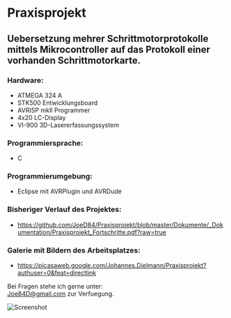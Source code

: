 # Praxisprojekt #

## Uebersetzung mehrer Schrittmotorprotokolle mittels Mikrocontroller auf das Protokoll einer vorhanden Schrittmotorkarte.

### Hardware:

*	ATMEGA 324 A
*	STK500 Entwicklungsboard
* AVRISP mkII Programmer
* 4x20 LC-Display 
* VI-900 3D-Lasererfassungssystem

### Programmiersprache: 

* C

### Programmierumgebung:

* Eclipse mit AVRPlugin und AVRDude

### Bisheriger Verlauf des Projektes:
* https://github.com/JoeD84/Praxisprojekt/blob/master/Dokumente/_Dokumentation/Praxisprojekt_Fortschritte.pdf?raw=true

### Galerie mit Bildern des Arbeitsplatzes:
* https://picasaweb.google.com/Johannes.Dielmann/Praxisprojekt?authuser=0&feat=directlink

Bei Fragen stehe ich gerne unter:<br />
<Joe84D@gmail.com>
zur Verfuegung.

![Screenshot](https://lh5.googleusercontent.com/-3DdKukSgjJs/TuCvp-5xpEI/AAAAAAAALDs/eeFK-buyE2Q/s800/IMG_20111207_191907.jpg)
